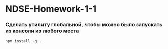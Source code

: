 # NDSE-Homework-1-1

### Сделать утилиту глобальной, чтобы можно было запускать из консоли из любого места

```javascript
npm install -g .
```

